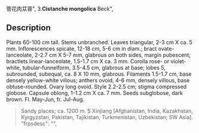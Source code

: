 管花肉苁蓉",
3.**Cistanche mongolica** Beck",

## Description
Plants 60-100 cm tall. Stems unbranched. Leaves triangular, 2-3 cm X ca. 5 mm. Inflorescences spicate, 12-18 cm, 5-6 cm in diam.; bract ovate-lanceolate, 2-2.7 cm X 5-7 mm, glabrous on both sides, margin pubescent; bractlets linear-lanceolate, 1.5-1.7 cm X ca. 3 mm. Corolla rose- or violet-white, tubular-funnelform, 3.5-4.5 cm, glabrous at base; lobes 5, subrounded, subequal, ca. 8 X 10 mm, glabrous. Filaments 1.5-1.7 cm, base densely yellow-white villous; anthers ovoid, 4-6 mm, densely villous, base obtuse-rounded. Ovary long ovoid. Style 2.2-2.5 cm; stigma compressed globose. Capsule oblong, 1-1.2 cm X ca. 7 mm. Seeds subglobose, dark brown. Fl. May-Jun, fr. Jul-Aug.

> Sandy places; ca. 1200 m. S Xinjiang [Afghanistan, India, Kazakhstan, Kyrgyzstan, Pakistan, Tajikistan, Turkmenistan, Uzbekistan; SW Asia].
  "frpsdesc": "",
